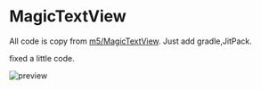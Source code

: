 # MagicTextView

All code is copy from [m5/MagicTextView](https://github.com/m5/MagicTextView). Just add gradle,JitPack.

fixed a little code.

![preview]()